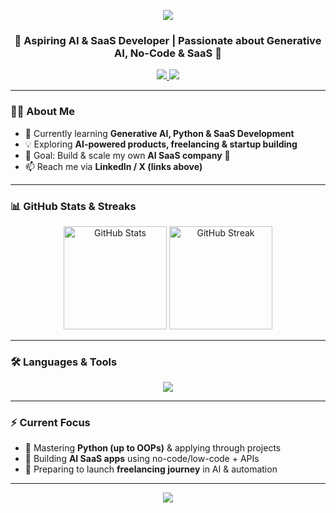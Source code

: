 <!-- HEADER -->
<p align="center">
  <img src="https://capsule-render.vercel.app/api?type=waving&color=0:0077B5,100:000000&height=200&section=header&text=CHANDRAKANTH%20DU&fontSize=45&fontColor=ffffff&animation=fadeIn&fontAlignY=35" />
</p>

<h3 align="center">🚀 Aspiring AI & SaaS Developer | Passionate about Generative AI, No-Code & SaaS 🚀</h3>

<p align="center">
  <a href="https://www.linkedin.com/in/chandrakanth-d-u-6291b0327">
    <img src="https://img.shields.io/badge/LinkedIn-0077B5.svg?style=for-the-badge&logo=linkedin&logoColor=white" />
  </a>
  <a href="https://x.com/ChandrakanthDu">
    <img src="https://img.shields.io/badge/Twitter%20(X)-000000.svg?style=for-the-badge&logo=x&logoColor=white" />
  </a>
</p>

---

### 👨‍💻 About Me
- 🌱 Currently learning **Generative AI, Python & SaaS Development**  
- 💡 Exploring **AI-powered products, freelancing & startup building**  
- 🎯 Goal: Build & scale my own **AI SaaS company** 🚀  
- 📫 Reach me via **LinkedIn / X (links above)**  

---

### 📊 GitHub Stats & Streaks
<p align="center">
  <img src="https://github-readme-stats.vercel.app/api?username=Chandrakant-D-U&show_icons=true&theme=tokyonight" alt="GitHub Stats" height="165"/>
  <img src="https://github-readme-streak-stats.herokuapp.com?user=Chandrakant-D-U&theme=tokyonight" alt="GitHub Streak" height="165"/>
</p>

---

### 🛠️ Languages & Tools
<p align="center">
  <img src="https://skillicons.dev/icons?i=python,cpp,html,css,javascript,react,nodejs,tailwind,flask,django,git,github,vscode,linux,figma,notion" />
</p>

---

### ⚡ Current Focus
- 🔹 Mastering **Python (up to OOPs)** & applying through projects  
- 🔹 Building **AI SaaS apps** using no-code/low-code + APIs  
- 🔹 Preparing to launch **freelancing journey** in AI & automation  

---

<!-- FOOTER -->
<p align="center">
  <img src="https://capsule-render.vercel.app/api?type=waving&color=0:000000,100:0077B5&height=120&section=footer"/>
</p>
